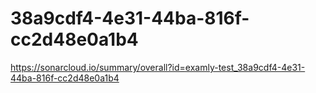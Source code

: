 # 38a9cdf4-4e31-44ba-816f-cc2d48e0a1b4
https://sonarcloud.io/summary/overall?id=examly-test_38a9cdf4-4e31-44ba-816f-cc2d48e0a1b4
